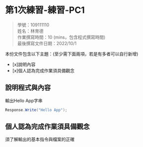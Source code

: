 ﻿# 第1次練習-練習-PC1
>
>學號：109111110 
><br />
>姓名：林育德
><br />
>作業撰寫時間：10 (mins，包含程式撰寫時間)
><br />
>最後撰寫文件日期：2022/10/1
>

本份文件包含以下主題：(至少需下面兩項，若是有多者可以自行新增)
- [x]說明內容
- [x]個人認為完成作業須具備觀念

## 說明程式與內容

輸出Hello App字串

```csharp
Response.Write("Hello App");
```

## 個人認為完成作業須具備觀念

須了解輸出的基本指令與檔案的正確
